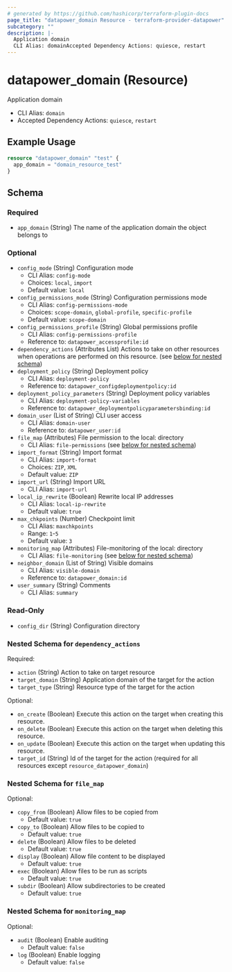 ```yaml
---
# generated by https://github.com/hashicorp/terraform-plugin-docs
page_title: "datapower_domain Resource - terraform-provider-datapower"
subcategory: ""
description: |-
  Application domain
  CLI Alias: domainAccepted Dependency Actions: quiesce, restart
---
```


# datapower_domain (Resource)

Application domain
  - CLI Alias: `domain`
  - Accepted Dependency Actions: `quiesce`, `restart`

## Example Usage

```terraform
resource "datapower_domain" "test" {
  app_domain = "domain_resource_test"
}
```

<!-- schema generated by tfplugindocs -->
## Schema

### Required

- `app_domain` (String) The name of the application domain the object belongs to

### Optional

- `config_mode` (String) Configuration mode
  - CLI Alias: `config-mode`
  - Choices: `local`, `import`
  - Default value: `local`
- `config_permissions_mode` (String) Configuration permissions mode
  - CLI Alias: `config-permissions-mode`
  - Choices: `scope-domain`, `global-profile`, `specific-profile`
  - Default value: `scope-domain`
- `config_permissions_profile` (String) Global permissions profile
  - CLI Alias: `config-permissions-profile`
  - Reference to: `datapower_accessprofile:id`
- `dependency_actions` (Attributes List) Actions to take on other resources when operations are performed on this resource. (see [below for nested schema](#nestedatt--dependency_actions))
- `deployment_policy` (String) Deployment policy
  - CLI Alias: `deployment-policy`
  - Reference to: `datapower_configdeploymentpolicy:id`
- `deployment_policy_parameters` (String) Deployment policy variables
  - CLI Alias: `deployment-policy-variables`
  - Reference to: `datapower_deploymentpolicyparametersbinding:id`
- `domain_user` (List of String) CLI user access
  - CLI Alias: `domain-user`
  - Reference to: `datapower_user:id`
- `file_map` (Attributes) File permission to the local: directory
  - CLI Alias: `file-permissions` (see [below for nested schema](#nestedatt--file_map))
- `import_format` (String) Import format
  - CLI Alias: `import-format`
  - Choices: `ZIP`, `XML`
  - Default value: `ZIP`
- `import_url` (String) Import URL
  - CLI Alias: `import-url`
- `local_ip_rewrite` (Boolean) Rewrite local IP addresses
  - CLI Alias: `local-ip-rewrite`
  - Default value: `true`
- `max_chkpoints` (Number) Checkpoint limit
  - CLI Alias: `maxchkpoints`
  - Range: `1`-`5`
  - Default value: `3`
- `monitoring_map` (Attributes) File-monitoring of the local: directory
  - CLI Alias: `file-monitoring` (see [below for nested schema](#nestedatt--monitoring_map))
- `neighbor_domain` (List of String) Visible domains
  - CLI Alias: `visible-domain`
  - Reference to: `datapower_domain:id`
- `user_summary` (String) Comments
  - CLI Alias: `summary`

### Read-Only

- `config_dir` (String) Configuration directory

<a id="nestedatt--dependency_actions"></a>
### Nested Schema for `dependency_actions`

Required:

- `action` (String) Action to take on target resource
- `target_domain` (String) Application domain of the target for the action
- `target_type` (String) Resource type of the target for the action

Optional:

- `on_create` (Boolean) Execute this action on the target when creating this resource.
- `on_delete` (Boolean) Execute this action on the target when deleting this resource.
- `on_update` (Boolean) Execute this action on the target when updating this resource.
- `target_id` (String) Id of the target for the action (required for all resources except `resource_datapower_domain`)


<a id="nestedatt--file_map"></a>
### Nested Schema for `file_map`

Optional:

- `copy_from` (Boolean) Allow files to be copied from
  - Default value: `true`
- `copy_to` (Boolean) Allow files to be copied to
  - Default value: `true`
- `delete` (Boolean) Allow files to be deleted
  - Default value: `true`
- `display` (Boolean) Allow file content to be displayed
  - Default value: `true`
- `exec` (Boolean) Allow files to be run as scripts
  - Default value: `true`
- `subdir` (Boolean) Allow subdirectories to be created
  - Default value: `true`


<a id="nestedatt--monitoring_map"></a>
### Nested Schema for `monitoring_map`

Optional:

- `audit` (Boolean) Enable auditing
  - Default value: `false`
- `log` (Boolean) Enable logging
  - Default value: `false`

